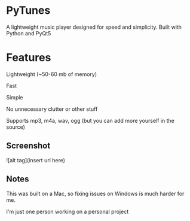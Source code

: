 PyTunes
=======
A lightweight music player designed for speed and simplicity. Built with Python and PyQt5

# Features
Lightweight (~50-60 mb of memory)

Fast

Simple

No unnecessary clutter or other stuff

Supports mp3, m4a, wav, ogg (but you can add more yourself in the source)

## Screenshot
![alt tag](insert url here)

## Notes
This was built on a Mac, so fixing issues on Windows is much harder for me.

I'm just one person working on a personal project
